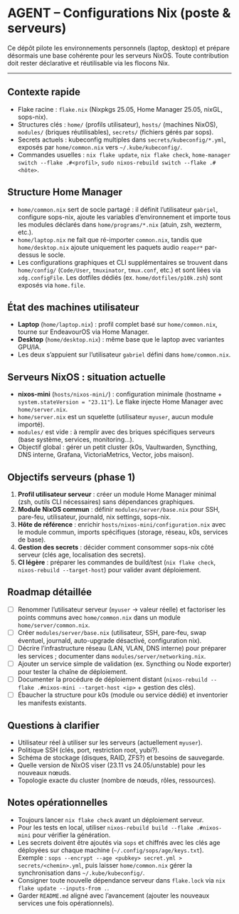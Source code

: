 # AGENT – Configurations Nix (poste & serveurs)

Ce dépôt pilote les environnements personnels (laptop, desktop) et prépare désormais une base cohérente pour les serveurs NixOS. Toute contribution doit rester déclarative et réutilisable via les flocons Nix.

---

## Contexte rapide
- Flake racine : `flake.nix` (Nixpkgs 25.05, Home Manager 25.05, nixGL, sops-nix).
- Structures clés : `home/` (profils utilisateur), `hosts/` (machines NixOS), `modules/` (briques réutilisables), `secrets/` (fichiers gérés par sops).
- Secrets actuels : kubeconfig multiples dans `secrets/kubeconfig/*.yml`, exposés par `home/common.nix` vers `~/.kube/kubeconfig/`.
- Commandes usuelles : `nix flake update`, `nix flake check`, `home-manager switch --flake .#<profil>`, `sudo nixos-rebuild switch --flake .#<hôte>`.

## Structure Home Manager
- `home/common.nix` sert de socle partagé : il définit l’utilisateur `gabriel`, configure sops-nix, ajoute les variables d’environnement et importe tous les modules déclarés dans `home/programs/*.nix` (atuin, zsh, wezterm, etc.).
- `home/laptop.nix` ne fait que ré-importer `common.nix`, tandis que `home/desktop.nix` ajoute uniquement les paquets audio `reaper*` par-dessus le socle.
- Les configurations graphiques et CLI supplémentaires se trouvent dans `home/config/` (`Code/User`, `tmuxinator`, `tmux.conf`, etc.) et sont liées via `xdg.configFile`. Les dotfiles dédiés (ex. `home/dotfiles/p10k.zsh`) sont exposés via `home.file`.

## État des machines utilisateur
- **Laptop** (`home/laptop.nix`) : profil complet basé sur `home/common.nix`, tourne sur EndeavourOS via Home Manager.
- **Desktop** (`home/desktop.nix`) : même base que le laptop avec variantes GPU/IA.
- Les deux s’appuient sur l’utilisateur `gabriel` défini dans `home/common.nix`.

## Serveurs NixOS : situation actuelle
- **nixos-mini** (`hosts/nixos-mini/`) : configuration minimale (hostname + `system.stateVersion = "23.11"`). Le flake injecte Home Manager avec `home/server.nix`.
- `home/server.nix` est un squelette (utilisateur `myuser`, aucun module importé).
- `modules/` est vide : à remplir avec des briques spécifiques serveurs (base système, services, monitoring…).
- Objectif global : gérer un petit cluster (k0s, Vaultwarden, Syncthing, DNS interne, Grafana, VictoriaMetrics, Vector, jobs maison).

## Objectifs serveurs (phase 1)
1. **Profil utilisateur serveur** : créer un module Home Manager minimal (zsh, outils CLI nécessaires) sans dépendances graphiques.
2. **Module NixOS commun** : définir `modules/server/base.nix` pour SSH, pare-feu, utilisateur, journald, nix settings, sops-nix.
3. **Hôte de référence** : enrichir `hosts/nixos-mini/configuration.nix` avec le module commun, imports spécifiques (storage, réseau, k0s, services de base).
4. **Gestion des secrets** : décider comment consommer sops-nix côté serveur (clés age, localisation des secrets).
5. **CI légère** : préparer les commandes de build/test (`nix flake check`, `nixos-rebuild --target-host`) pour valider avant déploiement.

## Roadmap détaillée
- [ ] Renommer l’utilisateur serveur (`myuser` → valeur réelle) et factoriser les points communs avec `home/common.nix` dans un module `home/server/common.nix`.
- [ ] Créer `modules/server/base.nix` (utilisateur, SSH, pare-feu, swap éventuel, journald, auto-upgrade désactivé, configuration nix).
- [ ] Décrire l’infrastructure réseau (LAN, VLAN, DNS interne) pour préparer les services ; documenter dans `modules/server/networking.nix`.
- [ ] Ajouter un service simple de validation (ex. Syncthing ou Node exporter) pour tester la chaîne de déploiement.
- [ ] Documenter la procédure de déploiement distant (`nixos-rebuild --flake .#nixos-mini --target-host <ip>` + gestion des clés).
- [ ] Ébaucher la structure pour k0s (module ou service dédié) et inventorier les manifests existants.

## Questions à clarifier
- Utilisateur réel à utiliser sur les serveurs (actuellement `myuser`).
- Politique SSH (clés, port, restriction root, yubi?).
- Schéma de stockage (disques, RAID, ZFS?) et besoins de sauvegarde.
- Quelle version de NixOS viser (23.11 vs 24.05/unstable) pour les nouveaux nœuds.
- Topologie exacte du cluster (nombre de nœuds, rôles, ressources).

## Notes opérationnelles
- Toujours lancer `nix flake check` avant un déploiement serveur.
- Pour les tests en local, utiliser `nixos-rebuild build --flake .#nixos-mini` pour vérifier la génération.
- Les secrets doivent être ajoutés via `sops` et chiffrés avec les clés age déployées sur chaque machine (`~/.config/sops/age/keys.txt`). Exemple : `sops --encrypt --age <pubkey> secret.yml > secrets/<chemin>.yml`, puis laisser `home/common.nix` gérer la synchronisation dans `~/.kube/kubeconfig/`.
- Consigner toute nouvelle dépendance serveur dans `flake.lock` via `nix flake update --inputs-from .`.
- Garder `README.md` aligné avec l’avancement (ajouter les nouveaux services une fois opérationnels).
